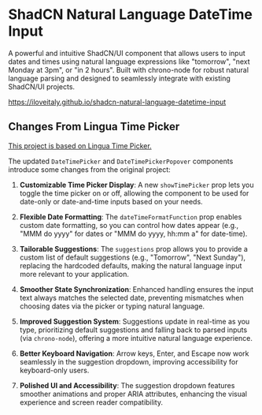 # ShadCN Natural Language DateTime Input

A powerful and intuitive ShadCN/UI component that allows users to input dates and times using natural language expressions like "tomorrow", "next Monday at 3pm", or "in 2 hours". Built with chrono-node for robust natural language parsing and designed to seamlessly integrate with existing ShadCN/UI projects.

https://iloveitaly.github.io/shadcn-natural-language-datetime-input

## Changes From Lingua Time Picker

[This project is based on Lingua Time Picker.](https://linguatime.nainglinnkhant.com)

The updated `DateTimePicker` and `DateTimePickerPopover` components introduce some changes from the original project:

1. **Customizable Time Picker Display**: A new `showTimePicker` prop lets you toggle the time picker on or off, allowing the component to be used for date-only or date-and-time inputs based on your needs.

2. **Flexible Date Formatting**: The `dateTimeFormatFunction` prop enables custom date formatting, so you can control how dates appear (e.g., "MMM do yyyy" for dates or "MMM do yyyy, hh:mm a" for date-time).

3. **Tailorable Suggestions**: The `suggestions` prop allows you to provide a custom list of default suggestions (e.g., "Tomorrow", "Next Sunday"), replacing the hardcoded defaults, making the natural language input more relevant to your application.

4. **Smoother State Synchronization**: Enhanced handling ensures the input text always matches the selected date, preventing mismatches when choosing dates via the picker or typing natural language.

5. **Improved Suggestion System**: Suggestions update in real-time as you type, prioritizing default suggestions and falling back to parsed inputs (via `chrono-node`), offering a more intuitive natural language experience.

6. **Better Keyboard Navigation**: Arrow keys, Enter, and Escape now work seamlessly in the suggestion dropdown, improving accessibility for keyboard-only users.

7. **Polished UI and Accessibility**: The suggestion dropdown features smoother animations and proper ARIA attributes, enhancing the visual experience and screen reader compatibility.
